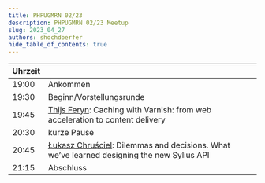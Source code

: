 ```yaml
---
title: PHPUGMRN 02/23
description: PHPUGMRN 02/23 Meetup
slug: 2023_04_27
authors: shochdoerfer
hide_table_of_contents: true
---
```


| Uhrzeit |                                                                                                                                  | 
|---------|----------------------------------------------------------------------------------------------------------------------------------|
| 19:00   | Ankommen                                                                                                                         |
| 19:30   | Beginn/Vorstellungsrunde                                                                                                         |
| 19:45   | [Thijs Feryn](https://twitter.com/ThijsFeryn): Caching with Varnish: from web acceleration to content delivery                   |
| 20:30   | kurze Pause                                                                                                                      |
| 20:45   | [Łukasz Chruściel](https://twitter.com/lukaszchrusciel): Dilemmas and decisions. What we’ve learned designing the new Sylius API |
| 21:15   | Abschluss                                                                                                                        |
